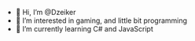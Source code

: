 - 👋 Hi, I’m @Dzeiker
- 👀 I’m interested in gaming, and little bit programming
- 🌱 I’m currently learning C# and JavaScript

<!---
Dzeiker/Dzeiker is a ✨ special ✨ repository because its `README.md` (this file) appears on your GitHub profile.
You can click the Preview link to take a look at your changes.
--->
